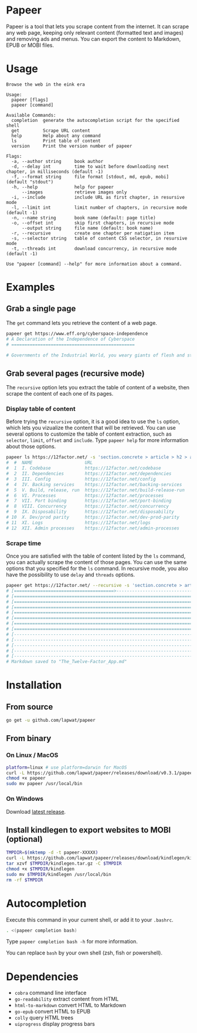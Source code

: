 # Papeer

Papeer is a tool that lets you scrape content from the internet. It can scrape any web page, keeping only relevant content (formatted text and images) and removing ads and menus. You can export the content to Markdown, EPUB or MOBI files.

# Usage

```
Browse the web in the eink era

Usage:
  papeer [flags]
  papeer [command]

Available Commands:
  completion  generate the autocompletion script for the specified shell
  get         Scrape URL content
  help        Help about any command
  ls          Print table of content
  version     Print the version number of papeer

Flags:
  -a, --author string     book author
  -d, --delay int         time to wait before downloading next chapter, in milliseconds (default -1)
  -f, --format string     file format [stdout, md, epub, mobi] (default "stdout")
  -h, --help              help for papeer
      --images            retrieve images only
  -i, --include           include URL as first chapter, in resursive mode
  -l, --limit int         limit number of chapters, in recursive mode (default -1)
  -n, --name string       book name (default: page title)
  -o, --offset int        skip first chapters, in recursive mode
      --output string     file name (default: book name)
  -r, --recursive         create one chapter per natigation item
  -s, --selector string   table of content CSS selector, in resursive mode
  -t, --threads int       download concurrency, in recursive mode (default -1)

Use "papeer [command] --help" for more information about a command.
```

# Examples

## Grab a single page

The `get` command lets you retrieve the content of a web page.

```sh
papeer get https://www.eff.org/cyberspace-independence
# A Declaration of the Independence of Cyberspace
# ===============================================

# Governments of the Industrial World, you weary giants of flesh and steel, I come from Cyberspace, the new home of Mind. On behalf of the future, I ask you of the past to leave us alone. You are not welcome among us. You have no sovereignty where we gather...
```

## Grab several pages (recursive mode)

The `recursive` option lets you extract the table of content of a website, then scrape the content of each one of its pages.

### Display table of content

Before trying the `recursive` option, it is a good idea to use the `ls` option, which lets you vizualize the content that will be retrieved. You can use several options to customize the table of content extraction, such as `selector`, `limit`, `offset` and `include`. Type `papeer help` for more information about those options.

```sh
papeer ls https://12factor.net/ -s 'section.concrete > article > h2 > a'
#  #  NAME                    URL                                    
#  1  I. Codebase             https://12factor.net/codebase          
#  2  II. Dependencies        https://12factor.net/dependencies      
#  3  III. Config             https://12factor.net/config            
#  4  IV. Backing services    https://12factor.net/backing-services  
#  5  V. Build, release, run  https://12factor.net/build-release-run 
#  6  VI. Processes           https://12factor.net/processes         
#  7  VII. Port binding       https://12factor.net/port-binding      
#  8  VIII. Concurrency       https://12factor.net/concurrency       
#  9  IX. Disposability       https://12factor.net/disposability     
# 10  X. Dev/prod parity      https://12factor.net/dev-prod-parity   
# 11  XI. Logs                https://12factor.net/logs              
# 12  XII. Admin processes    https://12factor.net/admin-processes
```

### Scrape time

Once you are satisfied with the table of content listed by the `ls` command, you can actually scrape the content of those pages. You can use the same options that you specified for the `ls` command. In recursive mode, you also have the possibility to use `delay` and `threads` options.

```sh
papeer get https://12factor.net/ --recursive -s 'section.concrete > article > h2 > a' --format=md
# [======================================>-----------------------------] Chapters 7 / 12
# [====================================================================] 1. I. Codebase
# [====================================================================] 2. II. Dependencies
# [====================================================================] 3. III. Config
# [====================================================================] 4. IV. Backing services
# [====================================================================] 5. V. Build, release, run
# [====================================================================] 6. VI. Processes
# [====================================================================] 7. VII. Port binding
# [--------------------------------------------------------------------] 8. VIII. Concurrency
# [--------------------------------------------------------------------] 9. IX. Disposability
# [--------------------------------------------------------------------] 10. X. Dev/prod parity
# [--------------------------------------------------------------------] 11. XI. Logs
# [--------------------------------------------------------------------] 12. XII. Admin processes
# Markdown saved to "The_Twelve-Factor_App.md"
```

# Installation

## From source

```sh
go get -u github.com/lapwat/papeer
```

## From binary

### On Linux / MacOS

```sh
platform=linux # use platform=darwin for MacOS
curl -L https://github.com/lapwat/papeer/releases/download/v0.3.1/papeer-v0.3.1-$platform-amd64 > papeer
chmod +x papeer
sudo mv papeer /usr/local/bin
```

### On Windows

Download [latest release](https://github.com/lapwat/papeer/releases/download/v0.3.1/papeer-v0.3.1-windows-amd64.exe).

## Install kindlegen to export websites to MOBI (optional)

```sh
TMPDIR=$(mktemp -d -t papeer-XXXXX)
curl -L https://github.com/lapwat/papeer/releases/download/kindlegen/kindlegen_linux_2.6_i386_v2_9.tar.gz > $TMPDIR/kindlegen.tar.gz
tar xzvf $TMPDIR/kindlegen.tar.gz -C $TMPDIR
chmod +x $TMPDIR/kindlegen
sudo mv $TMPDIR/kindlegen /usr/local/bin
rm -rf $TMPDIR
```

# Autocompletion

Execute this command in your current shell, or add it to your `.bashrc`.

```sh
. <(papeer completion bash)
```

Type `papeer completion bash -h` for more information.

You can replace `bash` by your own shell (zsh, fish or powershell).

# Dependencies

- `cobra` command line interface
- `go-readability` extract content from HTML
- `html-to-markdown` convert HTML to Markdown
- `go-epub` convert HTML to EPUB
- `colly` query HTML trees
- `uiprogress` display progress bars
